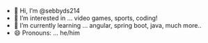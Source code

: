 - 👋 Hi, I’m @sebbyds214
- 👀 I’m interested in ... video games, sports, coding!
- 🌱 I’m currently learning ... angular, spring boot, java, much more..
- 😄 Pronouns: ... he/him

<!---
sebbyds214/sebbyds214 is a ✨ special ✨ repository because its `README.md` (this file) appears on your GitHub profile.
You can click the Preview link to take a look at your changes.
--->
